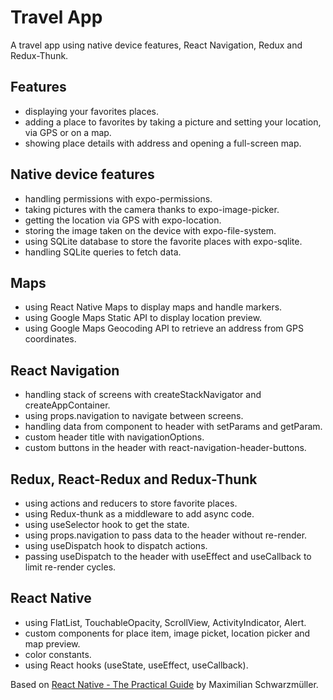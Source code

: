 # Travel App
A travel app using native device features, React Navigation, Redux and Redux-Thunk.

## Features
- displaying your favorites places.
- adding a place to favorites by taking a picture and setting your location, via GPS or on a map.
- showing place details with address and opening a full-screen map.

## Native device features
- handling permissions with expo-permissions.
- taking pictures with the camera thanks to expo-image-picker.
- getting the location via GPS with expo-location.
- storing the image taken on the device with expo-file-system.
- using SQLite database to store the favorite places with expo-sqlite.
- handling SQLite queries to fetch data.

## Maps
- using React Native Maps to display maps and handle markers.
- using Google Maps Static API to display location preview.
- using Google Maps Geocoding API to retrieve an address from GPS coordinates.

## React Navigation
- handling stack of screens with createStackNavigator and createAppContainer.
- using props.navigation to navigate between screens.
- handling data from component to header with setParams and getParam.
- custom header title with navigationOptions.
- custom buttons in the header with react-navigation-header-buttons.

## Redux, React-Redux and Redux-Thunk
- using actions and reducers to store favorite places.
- using Redux-thunk as a middleware to add async code.
- using useSelector hook to get the state.
- using props.navigation to pass data to the header without re-render.
- using useDispatch hook to dispatch actions. 
- passing useDispatch to the header with useEffect and useCallback to limit re-render cycles.

## React Native
- using FlatList, TouchableOpacity, ScrollView, ActivityIndicator, Alert.
- custom components for place item, image picket, location picker and map preview.
- color constants.
- using React hooks (useState, useEffect, useCallback).

Based on [React Native - The Practical Guide](https://www.udemy.com/react-native-the-practical-guide/) by Maximilian Schwarzmüller.
